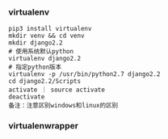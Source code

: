 

### virtualenv

```shell
pip3 install virtualenv
mkdir venv && cd venv
mkdir django2.2
# 使用系统默认python
virtualenv django2.2
# 指定python版本
virtualenv -p /usr/bin/python2.7 django2.2
cd django2.2/Scripts
activate ｜ source activate
deactivate
备注：注意区别windows和linux的区别
```

### virtualenwrapper
```

```

